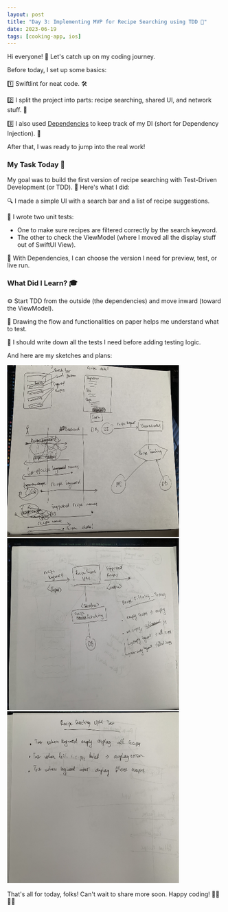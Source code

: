 ```yaml
---
layout: post
title: "Day 3: Implementing MVP for Recipe Searching using TDD 🧐"
date: 2023-06-19
tags: [cooking-app, ios]
---
```


Hi everyone! 👋 Let's catch up on my coding journey.

Before today, I set up some basics:

1️⃣ Swiftlint for neat code. 🛠️

2️⃣ I split the project into parts: recipe searching, shared UI, and network stuff. 🎯

3️⃣ I also used [Dependencies](https://pointfreeco.github.io/swift-dependencies/main/documentation/dependencies/quickstart) to keep track of my DI (short for Dependency Injection). 🧩

After that, I was ready to jump into the real work!

### My Task Today 📝

My goal was to build the first version of recipe searching with Test-Driven Development (or TDD). 🧪 Here's what I did:

🔍 I made a simple UI with a search bar and a list of recipe suggestions.

🧪 I wrote two unit tests:

- One to make sure recipes are filtered correctly by the search keyword.
- The other to check the ViewModel (where I moved all the display stuff out of SwiftUI View).

🔄 With Dependencies, I can choose the version I need for preview, test, or live run.

### What Did I Learn? 🎓

⚙️ Start TDD from the outside (the dependencies) and move inward (toward the ViewModel).

📝 Drawing the flow and functionalities on paper helps me understand what to test.

🔎 I should write down all the tests I need before adding testing logic.

And here are my sketches and plans:

<img src="/assets/images/IMG_0947.jpg" width="400" height="400" alt="Project Structure">
<img src="/assets/images/IMG_0948.jpg" width="400" height="400" alt="Project Structure">
<img src="/assets/images/IMG_0949.jpg" width="400" height="400" alt="Project Structure">

That's all for today, folks! Can't wait to share more soon. Happy coding! 👩‍💻👨‍💻
